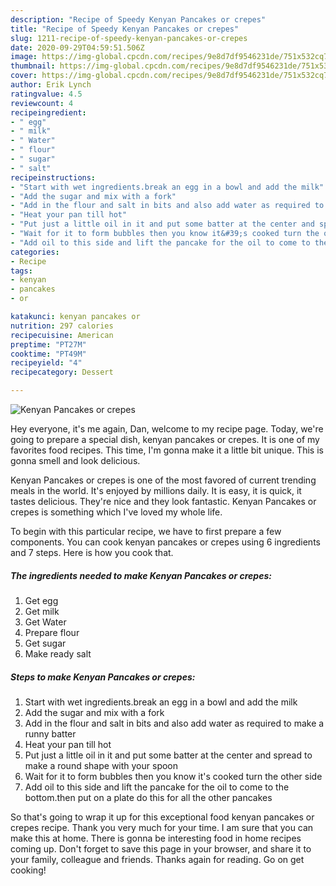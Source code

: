 ```yaml
---
description: "Recipe of Speedy Kenyan Pancakes or crepes"
title: "Recipe of Speedy Kenyan Pancakes or crepes"
slug: 1211-recipe-of-speedy-kenyan-pancakes-or-crepes
date: 2020-09-29T04:59:51.506Z
image: https://img-global.cpcdn.com/recipes/9e8d7df9546231de/751x532cq70/kenyan-pancakes-or-crepes-recipe-main-photo.jpg
thumbnail: https://img-global.cpcdn.com/recipes/9e8d7df9546231de/751x532cq70/kenyan-pancakes-or-crepes-recipe-main-photo.jpg
cover: https://img-global.cpcdn.com/recipes/9e8d7df9546231de/751x532cq70/kenyan-pancakes-or-crepes-recipe-main-photo.jpg
author: Erik Lynch
ratingvalue: 4.5
reviewcount: 4
recipeingredient:
- " egg"
- " milk"
- " Water"
- " flour"
- " sugar"
- " salt"
recipeinstructions:
- "Start with wet ingredients.break an egg in a bowl and add the milk"
- "Add the sugar and mix with a fork"
- "Add in the flour and salt in bits and also add water as required to make a runny batter"
- "Heat your pan till hot"
- "Put just a little oil in it and put some batter at the center and spread to make a round shape with your spoon"
- "Wait for it to form bubbles then you know it&#39;s cooked turn the other side"
- "Add oil to this side and lift the pancake for the oil to come to the bottom.then put on a plate do this for all the other pancakes"
categories:
- Recipe
tags:
- kenyan
- pancakes
- or

katakunci: kenyan pancakes or 
nutrition: 297 calories
recipecuisine: American
preptime: "PT27M"
cooktime: "PT49M"
recipeyield: "4"
recipecategory: Dessert

---
```



![Kenyan Pancakes or crepes](https://img-global.cpcdn.com/recipes/9e8d7df9546231de/751x532cq70/kenyan-pancakes-or-crepes-recipe-main-photo.jpg)

Hey everyone, it's me again, Dan, welcome to my recipe page. Today, we're going to prepare a special dish, kenyan pancakes or crepes. It is one of my favorites food recipes. This time, I'm gonna make it a little bit unique. This is gonna smell and look delicious.



Kenyan Pancakes or crepes is one of the most favored of current trending meals in the world. It's enjoyed by millions daily. It is easy, it is quick, it tastes delicious. They're nice and they look fantastic. Kenyan Pancakes or crepes is something which I've loved my whole life.


To begin with this particular recipe, we have to first prepare a few components. You can cook kenyan pancakes or crepes using 6 ingredients and 7 steps. Here is how you cook that.

<!--inarticleads1-->

##### The ingredients needed to make Kenyan Pancakes or crepes:

1. Get  egg
1. Get  milk
1. Get  Water
1. Prepare  flour
1. Get  sugar
1. Make ready  salt




<!--inarticleads2-->

##### Steps to make Kenyan Pancakes or crepes:

1. Start with wet ingredients.break an egg in a bowl and add the milk
1. Add the sugar and mix with a fork
1. Add in the flour and salt in bits and also add water as required to make a runny batter
1. Heat your pan till hot
1. Put just a little oil in it and put some batter at the center and spread to make a round shape with your spoon
1. Wait for it to form bubbles then you know it&#39;s cooked turn the other side
1. Add oil to this side and lift the pancake for the oil to come to the bottom.then put on a plate do this for all the other pancakes




So that's going to wrap it up for this exceptional food kenyan pancakes or crepes recipe. Thank you very much for your time. I am sure that you can make this at home. There is gonna be interesting food in home recipes coming up. Don't forget to save this page in your browser, and share it to your family, colleague and friends. Thanks again for reading. Go on get cooking!
